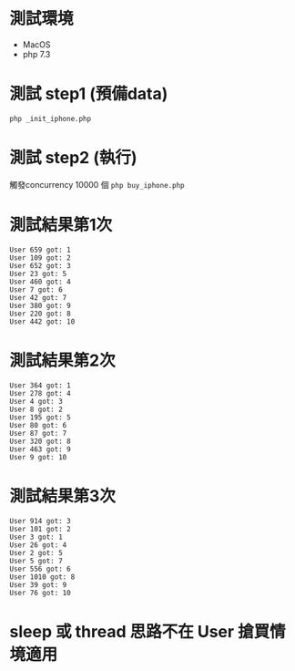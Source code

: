 # 測試環境
- MacOS
- php 7.3

# 測試 step1 (預備data)
`php _init_iphone.php`

# 測試 step2 (執行)
觸發concurrency 10000 個 `php buy_iphone.php`

# 測試結果第1次
```
User 659 got: 1
User 109 got: 2
User 652 got: 3
User 23 got: 5
User 460 got: 4
User 7 got: 6
User 42 got: 7
User 380 got: 9
User 220 got: 8
User 442 got: 10
```

# 測試結果第2次
```
User 364 got: 1
User 278 got: 4
User 4 got: 3
User 8 got: 2
User 195 got: 5
User 80 got: 6
User 87 got: 7
User 320 got: 8
User 463 got: 9
User 9 got: 10
```

# 測試結果第3次
```
User 914 got: 3
User 101 got: 2
User 3 got: 1
User 26 got: 4
User 2 got: 5
User 5 got: 7
User 556 got: 6
User 1010 got: 8
User 39 got: 9
User 76 got: 10
```

# sleep 或 thread 思路不在 User 搶買情境適用
